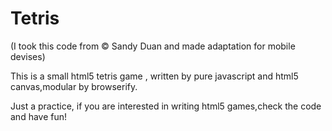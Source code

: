 # Tetris

(I took this code from © Sandy Duan and made adaptation for mobile devises)

This is a small html5 tetris game , written by pure javascript and html5 canvas,modular by browserify.

Just a practice, if  you are interested in writing html5 games,check the code and have fun!
